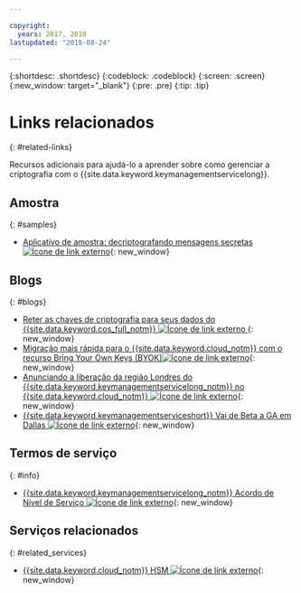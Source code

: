 ```yaml
---

copyright:
  years: 2017, 2018
lastupdated: "2018-08-24"

---
```


{:shortdesc: .shortdesc}
{:codeblock: .codeblock}
{:screen: .screen}
{:new_window: target="_blank"}
{:pre: .pre}
{:tip: .tip}

# Links relacionados
{: #related-links}

Recursos adicionais para ajudá-lo a aprender sobre como gerenciar a criptografia com o {{site.data.keyword.keymanagementservicelong}}.

## Amostra
{: #samples}

- [Aplicativo de amostra: decriptografando mensagens secretas ![Ícone de link externo](../../icons/launch-glyph.svg "Ícone de link externo")](https://github.com/IBM-Bluemix/key-protect-helloworld-python){: new_window}

## Blogs
{: #blogs}

- [Reter as chaves de criptografia para seus dados do {{site.data.keyword.cos_full_notm}} ![Ícone de link externo](../../icons/launch-glyph.svg "Ícone de link externo") ](https://www.ibm.com/w3-techblog/use-cases/2018/06/encryption-keys-cloud-object-storage/){: new_window}
- [Migração mais rápida para o {{site.data.keyword.cloud_notm}} com o recurso Bring Your Own Keys (BYOK)![Ícone de link externo](../../icons/launch-glyph.svg "Ícone de link externo")](https://www.ibm.com/w3-techblog/security/2018/06/byok-key-protect/){: new_window}
- [Anunciando a liberação da região Londres do {{site.data.keyword.keymanagementservicelong_notm}} no {{site.data.keyword.cloud_notm}} ![Ícone de link externo](../../icons/launch-glyph.svg "Ícone de link externo")](https://www.ibm.com/blogs/bluemix/2017/12/announcing-ibm-key-protect-london-region-release-ibm-cloud/){: new_window}
- [{{site.data.keyword.keymanagementserviceshort}} Vai de Beta a GA em Dallas ![Ícone de link externo](../../icons/launch-glyph.svg "Ícone de link externo")](https://www.ibm.com/blogs/bluemix/2016/12/dallas-key-protect-ga/){: new_window}

## Termos de serviço
{: #info}

- [{{site.data.keyword.keymanagementservicelong_notm}} Acordo de Nível de Serviço ![Ícone de link externo](../../icons/launch-glyph.svg "Ícone de link externo")](https://www.ibm.com/software/sla/sladb.nsf/sla/bm-7603-02){: new_window}

## Serviços relacionados
{: #related_services}

- [{{site.data.keyword.cloud_notm}} HSM ![Ícone de link externo](../../icons/launch-glyph.svg "Ícone de link externo")](https://www.ibm.com/cloud/hardware-security-module){: new_window}

